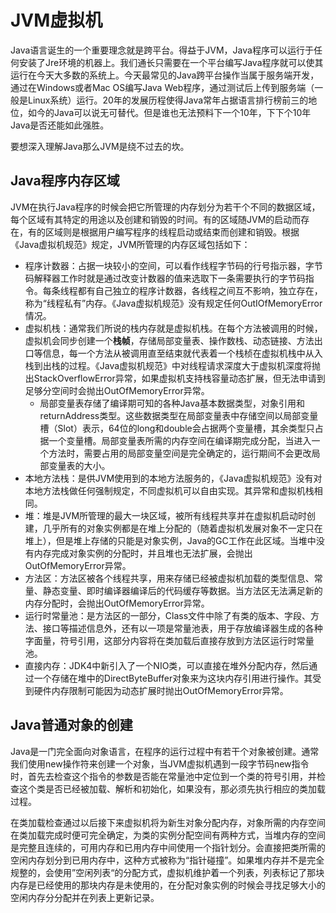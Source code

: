 # JVM虚拟机

Java语言诞生的一个重要理念就是跨平台。得益于JVM，Java程序可以运行于任何安装了Jre环境的机器上。我们通长只需要在一个平台编写Java程序就可以使其运行在今天大多数的系统上。今天最常见的Java跨平台操作当属于服务端开发，通过在Windows或者Mac OS编写Java Web程序，通过测试后上传到服务端（一般是Linux系统）运行。20年的发展历程使得Java常年占据语言排行榜前三的地位，如今的Java可以说无可替代。但是谁也无法预料下一个10年，下下个10年Java是否还能如此强胜。

要想深入理解Java那么JVM是绕不过去的坎。

## Java程序内存区域

JVM在执行Java程序的时候会把它所管理的内存划分为若干个不同的数据区域，每个区域有其特定的用途以及创建和销毁的时间。有的区域随JVM的启动而存在，有的区域则是根据用户编写程序的线程启动或结束而创建和销毁。根据《Java虚拟机规范》规定，JVM所管理的内存区域包括如下：

- 程序计数器：占据一块较小的空间，可以看作线程字节码的行号指示器，字节码解释器工作时就是通过改变计数器的值来选取下一条需要执行的字节码指令。每条线程都有自己独立的程序计数器，各线程之间互不影响，独立存在，称为“线程私有”内存。《Java虚拟机规范》没有规定任何OutIOfMemoryError情况。
- 虚拟机栈：通常我们所说的栈内存就是虚拟机栈。在每个方法被调用的时候，虚拟机会同步创建一个**栈帧**，存储局部变量表、操作数栈、动态链接、方法出口等信息，每一个方法从被调用直至结束就代表着一个栈桢在虚拟机栈中从入栈到出栈的过程。《Java虚拟机规范》中对线程请求深度大于虚拟机深度将抛出StackOverflowError异常，如果虚拟机支持栈容量动态扩展，但无法申请到足够分空间时会抛出OutOfMemoryError异常。
  - 局部变量表存储了编译期可知的各种Java基本数据类型，对象引用和returnAddress类型。这些数据类型在局部变量表中存储空间以局部变量槽（Slot）表示，64位的long和double会占据两个变量槽，其余类型只占据一个变量槽。局部变量表所需的内存空间在编译期完成分配，当进入一个方法时，需要占用的局部变量空间是完全确定的，运行期间不会更改局部变量表的大小。
- 本地方法栈：是供JVM使用到的本地方法服务的，《Java虚拟机规范》没有对本地方法栈做任何强制规定，不同虚拟机可以自由实现。其异常和虚拟机栈相同。
- 堆：堆是JVM所管理的最大一块区域，被所有线程共享并在虚拟机启动时创建，几乎所有的对象实例都是在堆上分配的（随着虚拟机发展对象不一定只在堆上），但是堆上存储的只能是对象实例，Java的GC工作在此区域。当堆中没有内存完成对象实例的分配时，并且堆也无法扩展，会抛出OutOfMemoryError异常。
- 方法区：方法区被各个线程共享，用来存储已经被虚拟机加载的类型信息、常量、静态变量、即时编译器编译后的代码缓存等数据。当方法区无法满足新的内存分配时，会抛出OutOfMemoryError异常。
- 运行时常量池：是方法区的一部分，Class文件中除了有类的版本、字段、方法、接口等描述信息外，还有以一项是常量池表，用于存放编译器生成的各种字面量，符号引用，这部分内容将在类加载后直接存放到方法区运行时常量池。
- 直接内存：JDK4中新引入了一个NIO类，可以直接在堆外分配内存，然后通过一个存储在堆中的DirectByteBuffer对象来为这块内存引用进行操作。其受到硬件内存限制可能因为动态扩展时抛出OutOfMemoryError异常。

## Java普通对象的创建

Java是一门完全面向对象语言，在程序的运行过程中有若干个对象被创建。通常我们使用new操作符来创建一个对象，当JVM虚拟机遇到一段字节码new指令时，首先去检查这个指令的参数是否能在常量池中定位到一个类的符号引用，并检查这个类是否已经被加载、解析和初始化，如果没有，那必须先执行相应的类加载过程。

在类加载检查通过以后接下来虚拟机将为新生对象分配内存，对象所需的内存空间在类加载完成时便可完全确定，为类的实例分配空间有两种方式，当堆内存的空间是完整且连续的，可用内存和已用内存中间使用一个指针划分。会直接把类所需的空闲内存划分到已用内存中，这种方式被称为“指针碰撞”。如果堆内存并不是完全规整的，会使用”空闲列表“的分配方式，虚拟机维护着一个列表，列表标记了那块内存是已经使用的那块内存是未使用的，在分配对象实例的时候会寻找足够大小的空闲内存分分配并在列表上更新记录。